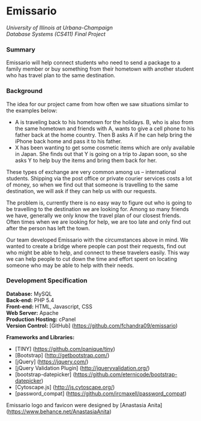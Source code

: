 # Emissario

*University of Illinois at Urbana-Champaign  
Database Systems (CS411) Final Project*  

### Summary
Emissario will help connect students who need to send a package to a family member or buy something from their hometown with another student who has travel plan to the same destination.

### Background
The idea for our project came from how often we saw situations similar to the examples below:
*	A is traveling back to his hometown for the holidays. B, who is also from the same hometown and friends with A, wants to give a cell phone to his father back at the home country. Then B asks A if he can help bring the iPhone back home and pass it to his father.
*	X has been wanting to get some cosmetic items which are only available in Japan. She finds out that Y is going on a trip to Japan soon, so she asks Y to help buy the items and bring them back for her.
  
These types of exchange are very common among us – international students. Shipping via the post office or private courier services costs a lot of money, so when we find out that someone is travelling to the same destination, we will ask if they can help us with our requests.  
  
The problem is, currently there is no easy way to figure out who is going to be travelling to the destination we are looking for. Among so many friends we have, generally we only know the travel plan of our closest friends. Often times when we are looking for help, we are too late and only find out after the person has left the town.  
  
Our team developed Emissario with the circumstances above in mind. We wanted to create a bridge where people can post their requests, find out who might be able to help, and connect to these travelers easily. This way we can help people to cut down the time and effort spent on locating someone who may be able to help with their needs.  

### Development Specification
**Database:** MySQL  
**Back-end:** PHP 5.4  
**Front-end:** HTML, Javascript, CSS  
**Web Server:** Apache  
**Production Hosting:** cPanel  
**Version Control:** [GitHub] (https://github.com/fchandra09/emissario)  
  
**Frameworks and Libraries:**  
* [TINY] (https://github.com/panique/tiny)  
*	[Bootstrap] (http://getbootstrap.com/)  
*	[jQuery] (https://jquery.com/)  
*	[jQuery Validation Plugin] (http://jqueryvalidation.org/)  
*	[bootstrap-datepicker] (https://github.com/eternicode/bootstrap-datepicker)  
*	[Cytoscape.js] (http://js.cytoscape.org/)  
*	[password_compat] (https://github.com/ircmaxell/password_compat)  
  
Emissario logo and favicon were designed by [Anastasia Anita] (https://www.behance.net/AnastasiaAnita)  
